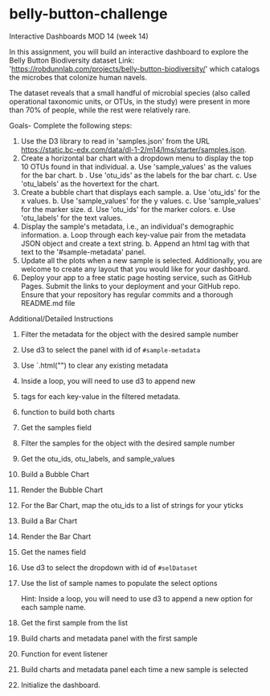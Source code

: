 # belly-button-challenge
Interactive Dashboards MOD 14 (week 14)

In this assignment, you will build an interactive dashboard to explore the Belly Button Biodiversity dataset Link: 'https://robdunnlab.com/projects/belly-button-biodiversity/' which catalogs the microbes that colonize human navels.

The dataset reveals that a small handful of microbial species (also called operational taxonomic units, or OTUs, in the study) were present in more than 70% of people, while the rest were relatively rare.

Goals- 
Complete the following steps:

1. Use the D3 library to read in 'samples.json' from the URL https://static.bc-edx.com/data/dl-1-2/m14/lms/starter/samples.json.
2. Create a horizontal bar chart with a dropdown menu to display the top 10 OTUs found in that individual.
    a. Use 'sample_values' as the values for the bar chart.
    b  . Use 'otu_ids' as the labels for the bar chart.
    c. Use 'otu_labels' as the hovertext for the chart.
3. Create a bubble chart that displays each sample.
    a. Use 'otu_ids' for the x values.
    b. Use 'sample_values' for the y values.
    c. Use 'sample_values' for the marker size.
    d. Use 'otu_ids' for the marker colors.
    e. Use 'otu_labels' for the text values.
4. Display the sample's metadata, i.e., an individual's demographic information.
    a. Loop through each key-value pair from the metadata JSON object and create a text string.
    b. Append an html tag with that text to the '#sample-metadata' panel.
5. Update all the plots when a new sample is selected. Additionally, you are welcome to create any layout that you would like for your dashboard.
6. Deploy your app to a free static page hosting service, such as GitHub Pages. Submit the links to your deployment and your GitHub repo. Ensure that your repository has regular commits and a thorough README.md file

Additional/Detailed Instructions

1. Filter the metadata for the object with the desired sample number
2. Use d3 to select the panel with id of `#sample-metadata`
3. Use `.html("") to clear any existing metadata
4. Inside a loop, you will need to use d3 to append new
5. tags for each key-value in the filtered metadata.
6. function to build both charts
7. Get the samples field
8. Filter the samples for the object with the desired sample number
9. Get the otu_ids, otu_labels, and sample_values
10. Build a Bubble Chart
11. Render the Bubble Chart
12. For the Bar Chart, map the otu_ids to a list of strings for your yticks
13. Build a Bar Chart
14. Render the Bar Chart
15. Get the names field
16. Use d3 to select the dropdown with id of `#selDataset`
17. Use the list of sample names to populate the select options

    Hint: Inside a loop, you will need to use d3 to append a new option for each sample name.

18. Get the first sample from the list
19. Build charts and metadata panel with the first sample
20. Function for event listener
21. Build charts and metadata panel each time a new sample is selected
22. Initialize the dashboard.
